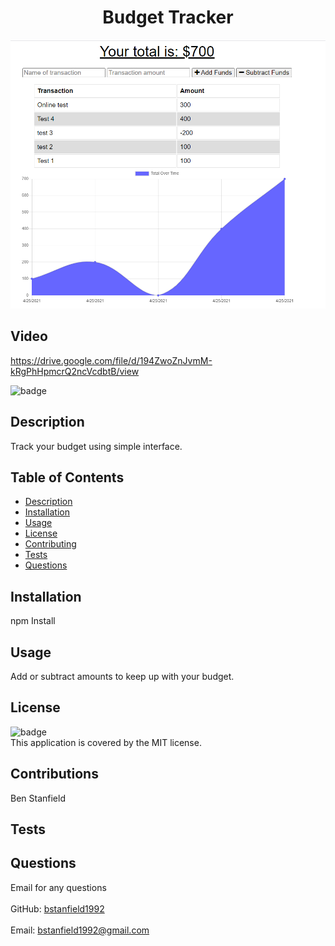
<h1 align="center">Budget Tracker</h1>

![Screenshot](./Screenshots/Tests.png)

## Video
https://drive.google.com/file/d/194ZwoZnJvmM-kRgPhHpmcrQ2ncVcdbtB/view

![badge](https://img.shields.io/badge/license-MIT-brightgreen)<br />
## Description
Track your budget using simple interface.
## Table of Contents
- [Description](#description)
- [Installation](#installation)
- [Usage](#usage)
- [License](#license)
- [Contributing](#contributing)
- [Tests](#tests)
- [Questions](#questions)
## Installation
npm Install
## Usage
Add or subtract amounts to keep up with your budget.
## License
![badge](https://img.shields.io/badge/license-MIT-brightgreen)
<br />
This application is covered by the MIT license. 
## Contributions
Ben Stanfield
## Tests

## Questions
Email for any questions<br />
<br />
GitHub: [bstanfield1992](https://github.com/bstanfield1992)<br />
<br />
Email: bstanfield1992@gmail.com<br /><br />
